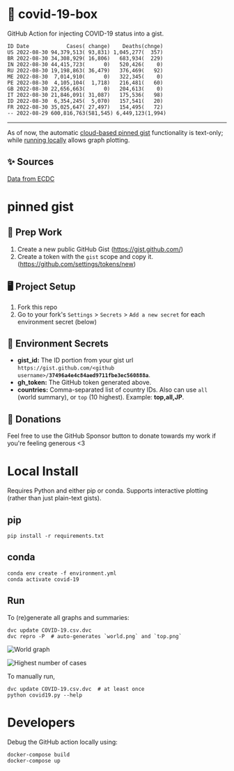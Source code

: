 # 🏥 covid-19-box

GitHub Action for injecting COVID-19 status into a gist.

```
ID Date            Cases( change)    Deaths(chnge)
US 2022-08-30 94,379,513( 93,831) 1,045,277(  357)
BR 2022-08-30 34,308,929( 16,806)   683,934(  229)
IN 2022-08-30 44,415,723(      0)   520,426(    0)
RU 2022-08-30 19,198,863( 36,479)   376,469(   92)
ME 2022-08-30  7,014,910(      0)   322,345(    0)
PE 2022-08-30  4,105,104(  1,718)   216,481(   60)
GB 2022-08-30 22,656,663(      0)   204,613(    0)
IT 2022-08-30 21,846,091( 31,087)   175,536(   98)
ID 2022-08-30  6,354,245(  5,070)   157,541(   20)
FR 2022-08-30 35,025,647( 27,497)   154,495(   72)
-- 2022-08-29 600,816,763(581,545) 6,449,123(1,994)
```

---

As of now, the automatic [cloud-based pinned gist](#pinned-gist) functionality is text-only;
while [running locally](#local-install) allows graph plotting.

## ✨ Sources

[Data from ECDC](https://www.ecdc.europa.eu/en/publications-data/download-todays-data-geographic-distribution-covid-19-cases-worldwide)

# pinned gist

## 🎒 Prep Work
1. Create a new public GitHub Gist (https://gist.github.com/)
1. Create a token with the `gist` scope and copy it. (https://github.com/settings/tokens/new)

## 🖥 Project Setup
1. Fork this repo
1. Go to your fork's `Settings` > `Secrets` > `Add a new secret` for each environment secret (below)

## 🤫 Environment Secrets
- **gist_id:** The ID portion from your gist url `https://gist.github.com/<github username>/`**`37496a4e4c84aed9711fbe3ec560888a`**.
- **gh_token:** The GitHub token generated above.
- **countries:** Comma-separated list of country IDs. Also can use `all` (world summary), or `top` (10 highest). Example: **top,all,JP**.

## 💸 Donations

Feel free to use the GitHub Sponsor button to donate towards my work if you're feeling generous <3

# Local Install

Requires Python and either pip or conda. Supports interactive plotting (rather than just plain-text gists).

## pip

```
pip install -r requirements.txt
```

## conda

```
conda env create -f environment.yml
conda activate covid-19
```

## Run

To (re)generate all graphs and summaries:

```
dvc update COVID-19.csv.dvc
dvc repro -P  # auto-generates `world.png` and `top.png`
```

![World graph](world.png)

![Highest number of cases](top.png)

To manually run,

```
dvc update COVID-19.csv.dvc  # at least once
python covid19.py --help
```

# Developers

Debug the GitHub action locally using:

```
docker-compose build
docker-compose up
```
